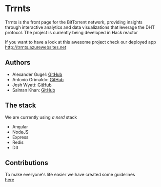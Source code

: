 Trrnts
======

Trrnts is the front page for the BitTorrent network, providing insights through interactive analytics and data visualizations that leverage the DHT protocol.
The project is currently being developed in Hack reactor

If you want to have a look at this awesome project check our
deployed app http://trrnts.azurewebsites.net

Authors
--------

- Alexander Gugel: [GitHub](https://github.com/alexanderGugel)
- Antonio Grimaldo: [GitHub](https://github.com/grimi94)
- Josh Wyatt: [GitHub](https://github.com/joshWyatt)
- Salman Khan: [GitHub](https://github.com/smk1992)

The stack
----------
We are currently using _a nerd_ stack

- Angular
- NodeJS
- Express
- Redis
- D3

Contributions
-------------

To make everyone's life easier we have created some guidelines  
[here](https://github.com/Trrnts/Trrnts/blob/master/CONTRIBUTING.md)
